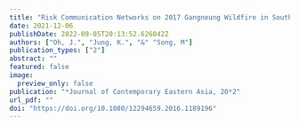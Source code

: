 ```yaml
---
title: "Risk Communication Networks on 2017 Gangneung Wildfire in South Korea"
date: 2021-12-06
publishDate: 2022-09-05T20:13:52.626042Z
authors: ["Oh, J.", "Jung, K.", "&" "Song, M"]
publication_types: ["2"]
abstract: ""
featured: false
image:
  preview_only: false
publication: "*Journal of Contemporary Eastern Asia, 20*2"
url_pdf: ""
doi: "https://doi.org/10.1080/12294659.2016.1189196"
---
```

